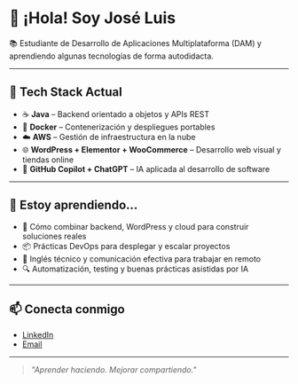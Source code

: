 # 👋 ¡Hola! Soy José Luis

📚 Estudiante de Desarrollo de Aplicaciones Multiplataforma (DAM) y aprendiendo algunas tecnologías de forma autodidacta.

---

## 🚀 Tech Stack Actual

- ☕ **Java** – Backend orientado a objetos y APIs REST
- 🐳 **Docker** – Contenerización y despliegues portables
- ☁️ **AWS** – Gestión de infraestructura en la nube
- 🌐 **WordPress + Elementor + WooCommerce** – Desarrollo web visual y tiendas online
- 🤖 **GitHub Copilot + ChatGPT** – IA aplicada al desarrollo de software

---

## 🧠 Estoy aprendiendo...

- 🧩 Cómo combinar backend, WordPress y cloud para construir soluciones reales
- 📦 Prácticas DevOps para desplegar y escalar proyectos
- 🎯 Inglés técnico y comunicación efectiva para trabajar en remoto
- 🔍 Automatización, testing y buenas prácticas asistidas por IA


---

## 📫 Conecta conmigo

- [LinkedIn](#www.linkedin.com/in/josé-luis-rodríguez-valenzuela-306358224)
- [Email](mailto:josepayoyo2003@gmail.com)

---

> *"Aprender haciendo. Mejorar compartiendo."*

